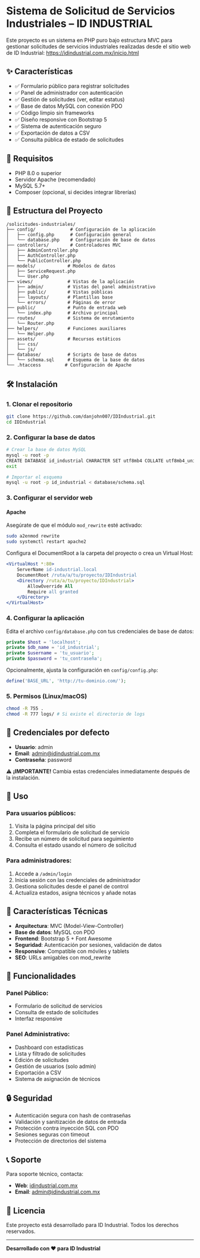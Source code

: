 # Sistema de Solicitud de Servicios Industriales – ID INDUSTRIAL

Este proyecto es un sistema en PHP puro bajo estructura MVC para gestionar solicitudes de servicios industriales realizadas desde el sitio web de ID Industrial: https://idindustrial.com.mx/inicio.html

## ✨ Características

- ✅ Formulario público para registrar solicitudes
- ✅ Panel de administrador con autenticación
- ✅ Gestión de solicitudes (ver, editar estatus)
- ✅ Base de datos MySQL con conexión PDO
- ✅ Código limpio sin frameworks
- ✅ Diseño responsive con Bootstrap 5
- ✅ Sistema de autenticación seguro
- ✅ Exportación de datos a CSV
- ✅ Consulta pública de estado de solicitudes

## 🚀 Requisitos

- PHP 8.0 o superior
- Servidor Apache (recomendado)
- MySQL 5.7+
- Composer (opcional, si decides integrar librerías)

## 📁 Estructura del Proyecto

```
/solicitudes-industriales/
├── config/             # Configuración de la aplicación
│   ├── config.php      # Configuración general
│   └── database.php    # Configuración de base de datos
├── controllers/        # Controladores MVC
│   ├── AdminController.php
│   ├── AuthController.php
│   └── PublicController.php
├── models/            # Modelos de datos
│   ├── ServiceRequest.php
│   └── User.php
├── views/             # Vistas de la aplicación
│   ├── admin/         # Vistas del panel administrativo
│   ├── public/        # Vistas públicas
│   ├── layouts/       # Plantillas base
│   └── errors/        # Páginas de error
├── public/            # Punto de entrada web
│   └── index.php      # Archivo principal
├── routes/            # Sistema de enrutamiento
│   └── Router.php
├── helpers/           # Funciones auxiliares
│   └── Helper.php
├── assets/            # Recursos estáticos
│   ├── css/
│   └── js/
├── database/          # Scripts de base de datos
│   └── schema.sql     # Esquema de la base de datos
└── .htaccess         # Configuración de Apache
```

## 🛠️ Instalación

### 1. Clonar el repositorio
```bash
git clone https://github.com/danjohn007/IDIndustrial.git
cd IDIndustrial
```

### 2. Configurar la base de datos
```bash
# Crear la base de datos MySQL
mysql -u root -p
CREATE DATABASE id_industrial CHARACTER SET utf8mb4 COLLATE utf8mb4_unicode_ci;
exit

# Importar el esquema
mysql -u root -p id_industrial < database/schema.sql
```

### 3. Configurar el servidor web

#### Apache
Asegúrate de que el módulo `mod_rewrite` esté activado:
```bash
sudo a2enmod rewrite
sudo systemctl restart apache2
```

Configura el DocumentRoot a la carpeta del proyecto o crea un Virtual Host:
```apache
<VirtualHost *:80>
    ServerName id-industrial.local
    DocumentRoot /ruta/a/tu/proyecto/IDIndustrial
    <Directory /ruta/a/tu/proyecto/IDIndustrial>
        AllowOverride All
        Require all granted
    </Directory>
</VirtualHost>
```

### 4. Configurar la aplicación
Edita el archivo `config/database.php` con tus credenciales de base de datos:
```php
private $host = 'localhost';
private $db_name = 'id_industrial';
private $username = 'tu_usuario';
private $password = 'tu_contraseña';
```

Opcionalmente, ajusta la configuración en `config/config.php`:
```php
define('BASE_URL', 'http://tu-dominio.com/');
```

### 5. Permisos (Linux/macOS)
```bash
chmod -R 755 .
chmod -R 777 logs/ # Si existe el directorio de logs
```

## 🔑 Credenciales por defecto

- **Usuario**: admin
- **Email**: admin@idindustrial.com.mx
- **Contraseña**: password

⚠️ **¡IMPORTANTE!** Cambia estas credenciales inmediatamente después de la instalación.

## 📖 Uso

### Para usuarios públicos:
1. Visita la página principal del sitio
2. Completa el formulario de solicitud de servicio
3. Recibe un número de solicitud para seguimiento
4. Consulta el estado usando el número de solicitud

### Para administradores:
1. Accede a `/admin/login`
2. Inicia sesión con las credenciales de administrador
3. Gestiona solicitudes desde el panel de control
4. Actualiza estados, asigna técnicos y añade notas

## 🎨 Características Técnicas

- **Arquitectura**: MVC (Model-View-Controller)
- **Base de datos**: MySQL con PDO
- **Frontend**: Bootstrap 5 + Font Awesome
- **Seguridad**: Autenticación por sesiones, validación de datos
- **Responsive**: Compatible con móviles y tablets
- **SEO**: URLs amigables con mod_rewrite

## 🔧 Funcionalidades

### Panel Público:
- Formulario de solicitud de servicios
- Consulta de estado de solicitudes
- Interfaz responsive

### Panel Administrativo:
- Dashboard con estadísticas
- Lista y filtrado de solicitudes
- Edición de solicitudes
- Gestión de usuarios (solo admin)
- Exportación a CSV
- Sistema de asignación de técnicos

## 🔒 Seguridad

- Autenticación segura con hash de contraseñas
- Validación y sanitización de datos de entrada
- Protección contra inyección SQL con PDO
- Sesiones seguras con timeout
- Protección de directorios del sistema

## 📞 Soporte

Para soporte técnico, contacta:
- **Web**: [idindustrial.com.mx](https://idindustrial.com.mx)
- **Email**: admin@idindustrial.com.mx

## 📝 Licencia

Este proyecto está desarrollado para ID Industrial. Todos los derechos reservados.

---

**Desarrollado con ❤️ para ID Industrial**
